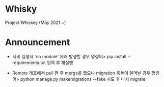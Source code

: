 # Whisky
Project Whiskey (May 2021 ~)

# Announcement
* 서버 실행시 'no module' 에러 발생할 경우
명령어> pip install -r requirements.txt
입력 후 재실행

* Remote 레포에서 pull 한 후  merge를 했으나 migration 충돌이 일어날 경우
명령어> python manage.py makemigrations --fake
시도 후 다시 migrate
